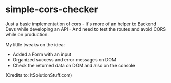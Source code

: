 # simple-cors-checker
Just a basic implementation of cors - It's more of an helper to Backend Devs while developing an API - And need to test the routes and avoid CORS while on production. 

My little tweaks on the idea:
- Added a Form with an input
- Organized success and error messages on DOM
- Check the returned data on DOM and also on the console

(Credits to: ItSolutionStuff.com)
